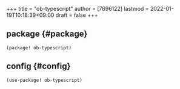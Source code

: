 +++
title = "ob-typescript"
author = [7696122]
lastmod = 2022-01-19T10:18:39+09:00
draft = false
+++

## package {#package}

```elisp
(package! ob-typescript)
```


## config {#config}

```elisp
(use-package! ob-typescript)
```
